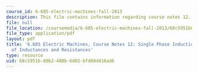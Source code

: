 ```yaml
---
course_id: 6-685-electric-machines-fall-2013
description: This file contains information regarding course notes 12.
file: null
file_location: /coursemedia/6-685-electric-machines-fall-2013/68c5951b80b2480b6d02bfd08d416ad6_MIT6_685F13_chapter12.pdf
file_type: application/pdf
layout: pdf
title: '6.685 Electric Machines, Course Notes 12: Single Phase Induction Motors, Modeling
  of Inductances and Resistances'
type: resource
uid: 68c5951b-80b2-480b-6d02-bfd08d416ad6
---
```


